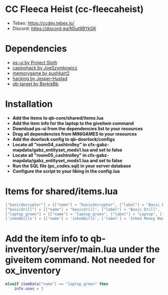 # CC Fleeca Heist (cc-fleecaheist)
* Tebex: https://ccdev.tebex.io/
* Discord: https://discord.gg/N5ut9BYkSK

# Dependencies
* [ps-ui by Project Sloth](https://github.com/Project-Sloth/ps-ui/tree/main)
* [casinohack by JoeSzymkowicz](https://github.com/JoeSzymkowiczFiveM/casinohack)
* [memorygame by pushkart2](https://github.com/pushkart2/memorygame)
* [hacking by Jesper-Hustad](https://github.com/Jesper-Hustad/NoPixel-minigame/tree/main/fivem-script)
* [qb-target by BerkieBb](https://github.com/BerkieBb/qb-target)

# Installation
* **Add the items to qb-core/shared/items.lua**
* **Add the item info for the laptop to the giveitem command**
* **Download ps-ui from the dependencies list to your resources**
* **Drag all dependencies from MINIGAMES to your resources**
* **Add the doorlock config to qb-doorlock/configs**
* **Locate all "room04_cashtrolley" in cfx-gabz-mapdata/gabz_entityset_mods1.lua and set to false**
* **Locate all "room05_cashtrolley" in cfx-gabz-mapdata/gabz_entityset_mods1.lua and set to false**
* **Run the SQL file (pc_codes.sql) in your server database**
* **Configure the script to your liking in the config.lua**

# Items for shared/items.lua
```lua
["basicdecrypter"] = {["name"] = "basicdecrypter", ["label"] = "Basic Decrypter", ["weight"] = 1000, ["type"] = "item", ["image"] = "basicdecrypter.png", ["unique"] = true, 	["useable"] = true, ["shouldClose"] = true, ["combinable"] = nil, ["description"] = ""},
["basicdrill"] = {["name"] = "basicdrill", ["label"] = "Basic Drill", ["weight"] = 1000, ["type"] = "item", ["image"] = "basicdrill.png", ["unique"] = true, ["useable"] = true, ["shouldClose"] = true, ["combinable"] = nil, ["description"] = ""},
["laptop_green"] = {["name"] = "laptop_green", ["label"] = "Laptop", ["weight"] = 2500, ["type"] = "item", ["image"] = "laptop_green.png", ["unique"] = true, ["useable"] = true, ["shouldClose"] = true, ["combinable"] = nil, ["description"] = ""},
['inkedbills'] = {['name'] = 'inkedbills', ['label'] = 'Inked Money Bag', ['weight'] = 2000, ['type'] = 'item', ['image'] = 'money-bag.png', ['unique'] = false, ['useable'] = false, ['shouldClose'] = false, ['combinable'] = nil, ['description'] = 'A bag full of inked bills'},
```

# Add the item info to qb-inventory/server/main.lua under the giveitem command. Not needed for ox_inventory
```lua
elseif itemData["name"] == "laptop_green" then
	info.uses = 3
```
